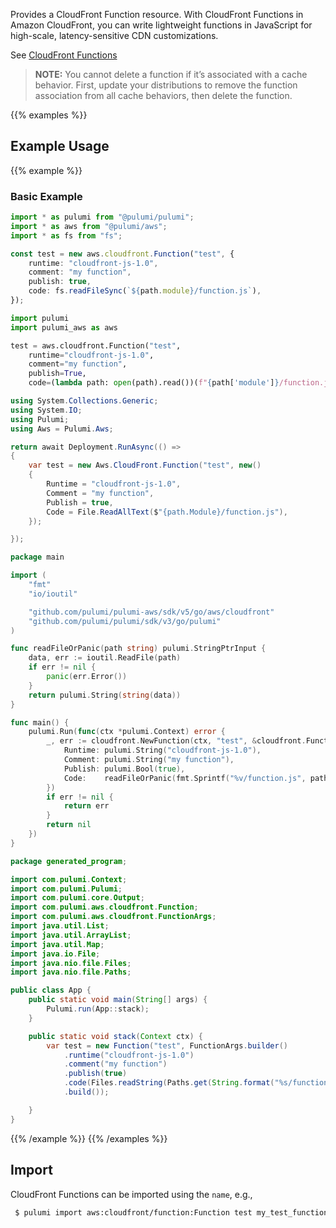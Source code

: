 Provides a CloudFront Function resource. With CloudFront Functions in Amazon CloudFront, you can write lightweight functions in JavaScript for high-scale, latency-sensitive CDN customizations.

See [CloudFront Functions](https://docs.aws.amazon.com/AmazonCloudFront/latest/DeveloperGuide/cloudfront-functions.html)

> **NOTE:** You cannot delete a function if it’s associated with a cache behavior. First, update your distributions to remove the function association from all cache behaviors, then delete the function.

{{% examples %}}
## Example Usage
{{% example %}}
### Basic Example

```typescript
import * as pulumi from "@pulumi/pulumi";
import * as aws from "@pulumi/aws";
import * as fs from "fs";

const test = new aws.cloudfront.Function("test", {
    runtime: "cloudfront-js-1.0",
    comment: "my function",
    publish: true,
    code: fs.readFileSync(`${path.module}/function.js`),
});
```
```python
import pulumi
import pulumi_aws as aws

test = aws.cloudfront.Function("test",
    runtime="cloudfront-js-1.0",
    comment="my function",
    publish=True,
    code=(lambda path: open(path).read())(f"{path['module']}/function.js"))
```
```csharp
using System.Collections.Generic;
using System.IO;
using Pulumi;
using Aws = Pulumi.Aws;

return await Deployment.RunAsync(() => 
{
    var test = new Aws.CloudFront.Function("test", new()
    {
        Runtime = "cloudfront-js-1.0",
        Comment = "my function",
        Publish = true,
        Code = File.ReadAllText($"{path.Module}/function.js"),
    });

});
```
```go
package main

import (
	"fmt"
	"io/ioutil"

	"github.com/pulumi/pulumi-aws/sdk/v5/go/aws/cloudfront"
	"github.com/pulumi/pulumi/sdk/v3/go/pulumi"
)

func readFileOrPanic(path string) pulumi.StringPtrInput {
	data, err := ioutil.ReadFile(path)
	if err != nil {
		panic(err.Error())
	}
	return pulumi.String(string(data))
}

func main() {
	pulumi.Run(func(ctx *pulumi.Context) error {
		_, err := cloudfront.NewFunction(ctx, "test", &cloudfront.FunctionArgs{
			Runtime: pulumi.String("cloudfront-js-1.0"),
			Comment: pulumi.String("my function"),
			Publish: pulumi.Bool(true),
			Code:    readFileOrPanic(fmt.Sprintf("%v/function.js", path.Module)),
		})
		if err != nil {
			return err
		}
		return nil
	})
}
```
```java
package generated_program;

import com.pulumi.Context;
import com.pulumi.Pulumi;
import com.pulumi.core.Output;
import com.pulumi.aws.cloudfront.Function;
import com.pulumi.aws.cloudfront.FunctionArgs;
import java.util.List;
import java.util.ArrayList;
import java.util.Map;
import java.io.File;
import java.nio.file.Files;
import java.nio.file.Paths;

public class App {
    public static void main(String[] args) {
        Pulumi.run(App::stack);
    }

    public static void stack(Context ctx) {
        var test = new Function("test", FunctionArgs.builder()        
            .runtime("cloudfront-js-1.0")
            .comment("my function")
            .publish(true)
            .code(Files.readString(Paths.get(String.format("%s/function.js", path.module()))))
            .build());

    }
}
```
{{% /example %}}
{{% /examples %}}

## Import

CloudFront Functions can be imported using the `name`, e.g.,

```sh
 $ pulumi import aws:cloudfront/function:Function test my_test_function
```

 